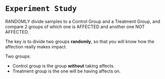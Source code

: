 # `Experiment Study`
RANDOMLY divide samples to a Control Group and a Treatment Group, and compare 2 groups of which one is AFFECTED and another one NOT AFFECTED.

The key is to divide two groups **randomly**, so that you will know how the affection really makes impact.

Two groups:
- Control group is the group **without** taking affects.
- Treatment group is the one will be having affects on.